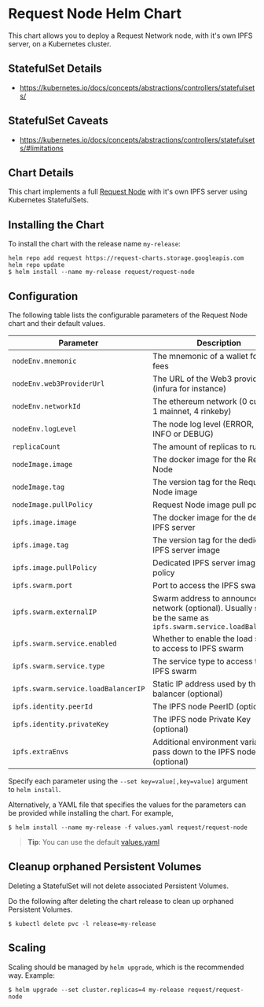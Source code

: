 # Request Node Helm Chart

This chart allows you to deploy a Request Network node, with it's own IPFS server, on a Kubernetes cluster.

## StatefulSet Details

- https://kubernetes.io/docs/concepts/abstractions/controllers/statefulsets/

## StatefulSet Caveats

- https://kubernetes.io/docs/concepts/abstractions/controllers/statefulsets/#limitations

## Chart Details

This chart implements a full [Request Node](https://github.com/RequestNetwork/requestNetwork/tree/development/packages/request-node) with it's own IPFS server using Kubernetes StatefulSets.

## Installing the Chart

To install the chart with the release name `my-release`:

```console
helm repo add request https://request-charts.storage.googleapis.com
helm repo update
$ helm install --name my-release request/request-node
```

## Configuration

The following table lists the configurable parameters of the Request Node chart and their default values.

| Parameter                           | Description                                                                                                            | Default                       |
|-------------------------------------|------------------------------------------------------------------------------------------------------------------------|-------------------------------|
| `nodeEnv.mnemonic`                  | The mnemonic of a wallet for gas fees                                                                                  | **Required value**            |
| `nodeEnv.web3ProviderUrl`           | The URL of the Web3 provider (infura for instance)                                                                     | **Required value**            |
| `nodeEnv.networkId`                 | The ethereum network (0 custom, 1 mainnet, 4 rinkeby)                                                                  | **Required value**            |
| `nodeEnv.logLevel`                  | The node log level (ERROR, WARN, INFO or DEBUG)                                                                        | `DEBUG`                       |
| `replicaCount`                      | The amount of replicas to run                                                                                          | `1`                           |
| `nodeImage.image`                   | The docker image for the Request Node                                                                                  | `requestnetwork/request-node` |
| `nodeImage.tag`                     | The version tag for the Request Node image                                                                             | `0.5.5`                       |
| `nodeImage.pullPolicy`              | Request Node image pull policy                                                                                         | `Always`                      |
| `ipfs.image.image`                  | The docker image for the dedicated IPFS server                                                                         | `requestnetwork/request-ipfs` |
| `ipfs.image.tag`                    | The version tag for the dedicated IPFS server image                                                                    | `0.3.4`                       |
| `ipfs.image.pullPolicy`             | Dedicated IPFS server image pull policy                                                                                | `Always`                      |
| `ipfs.swarm.port`                   | Port to access the IPFS swarm                                                                                          | `4001`                        |
| `ipfs.swarm.externalIP`             | Swarm address to announce to the network (optional). Usually should be the same as `ipfs.swarm.service.loadBalancerIP` |                               |
| `ipfs.swarm.service.enabled`        | Whether to enable the load service to access to IPFS swarm                                                             | `true`                        |
| `ipfs.swarm.service.type`           | The service type to access the IPFS swarm                                                                              | `LoadBalancer`                |
| `ipfs.swarm.service.loadBalancerIP` | Static IP address used by the load balancer (optional)                                                                 |                               |
| `ipfs.identity.peerId`              | The IPFS node PeerID (optional)                                                                                        |                               |
| `ipfs.identity.privateKey`          | The IPFS node Private Key (optional)                                                                                   |                               |
| `ipfs.extraEnvs`                    | Additional environment variables to pass down to the IPFS node (optional)                                              |                               |


Specify each parameter using the `--set key=value[,key=value]` argument to `helm install`.

Alternatively, a YAML file that specifies the values for the parameters can be provided while installing the chart. For example,

```console
$ helm install --name my-release -f values.yaml request/request-node
```

> **Tip**: You can use the default [values.yaml](values.yaml)

## Cleanup orphaned Persistent Volumes

Deleting a StatefulSet will not delete associated Persistent Volumes.

Do the following after deleting the chart release to clean up orphaned Persistent Volumes.

```console
$ kubectl delete pvc -l release=my-release
```

## Scaling

Scaling should be managed by `helm upgrade`, which is the recommended way. Example:

```
$ helm upgrade --set cluster.replicas=4 my-release request/request-node
```
